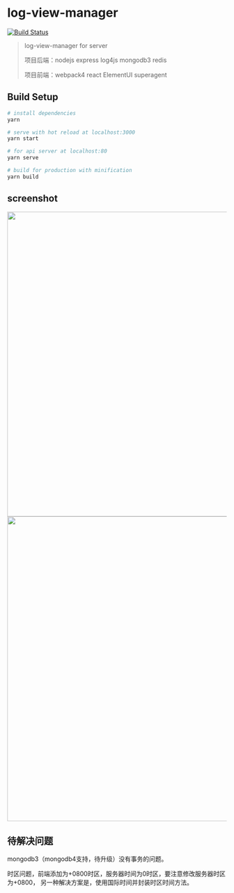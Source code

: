 # log-view-manager

[![Build Status](https://travis-ci.org/rhinel/log-view-manager.svg?branch=master)](https://travis-ci.org/rhinel/log-view-manager)

> log-view-manager for server
>
> 项目后端：nodejs express log4js mongodb3 redis
>
> 项目前端：webpack4 react ElementUI superagent

## Build Setup

```bash
# install dependencies
yarn

# serve with hot reload at localhost:3000
yarn start

# for api server at localhost:80
yarn serve

# build for production with minification
yarn build

```

## screenshot

<p align="center">
  <img src="https://user-images.githubusercontent.com/12730596/41387048-6bac6058-6fb7-11e8-8c05-4378e8e297af.jpg" width="700px">

  <br>

  <img src="https://user-images.githubusercontent.com/12730596/41387167-11363134-6fb8-11e8-915c-93d91122c4df.png" width="700px">
</p>

## 待解决问题

mongodb3（mongodb4支持，待升级）没有事务的问题。

时区问题，前端添加为+0800时区，服务器时间为0时区，要注意修改服务器时区为+0800，
另一种解决方案是，使用国际时间并封装时区时间方法。
